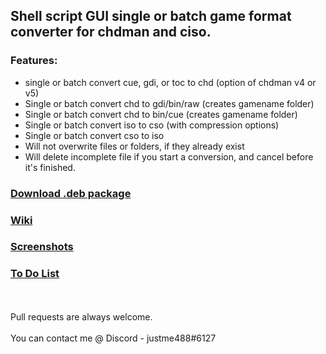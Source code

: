 ## Shell script GUI single or batch game format converter for chdman and ciso.
### Features:
* single or batch convert cue, gdi, or toc to chd (option of chdman v4 or v5)
* Single or batch convert chd to gdi/bin/raw (creates gamename folder)
* Single or batch convert chd to bin/cue (creates gamename folder)
* Single or batch convert iso to cso (with compression options)
* Single or batch convert cso to iso
* Will not overwrite files or folders, if they already exist
* Will delete incomplete file if you start a conversion, and cancel before it's finished.

### [Download .deb package](https://github.com/Justme488/game-converter/raw/master/game-converter.deb)

### [Wiki](https://github.com/Justme488/game-converter/wiki)

### [Screenshots](https://github.com/Justme488/game-converter/wiki/Screenshots)

### [To Do List](https://github.com/Justme488/game-converter/wiki/To-Do-list)
</br>
</br>
Pull requests are always welcome. </br></br>
You can contact me @ Discord - justme488#6127

